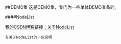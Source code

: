 ##DEMO集
这是DEMO集，专门为一些单体DEMO准备的。

####NodeList

[我的CSDN博客链接：关于NodeList](http://blog.csdn.net/qq20004604/article/details/52809662)

    有关于NodeList的一些说明
    
